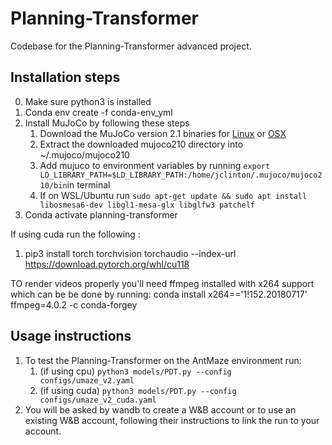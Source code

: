 # Planning-Transformer

Codebase for the Planning-Transformer advanced project.

## Installation steps

0. Make sure python3 is installed
1. Conda env create -f conda-env_yml
2. Install MuJoCo by following these steps
   1. Download the MuJoCo version 2.1 binaries for [Linux](https://mujoco.org/download/mujoco210-linux-x86_64.tar.gz) or [OSX](https://mujoco.org/download/mujoco210-macos-x86_64.tar.gz)
   1. Extract the downloaded mujoco210 directory into ~/.mujoco/mujoco210
   1. Add mujuco to environment variables by running `export LD_LIBRARY_PATH=$LD_LIBRARY_PATH:/home/jclinton/.mujoco/mujoco210/bin`in terminal
   1. If on WSL/Ubuntu run `sudo apt-get update && sudo apt install libosmesa6-dev libgl1-mesa-glx libglfw3 patchelf`
3. Conda activate planning-transformer

If using cuda run the following :
 1. pip3 install torch torchvision torchaudio --index-url https://download.pytorch.org/whl/cu118

TO render videos properly you'll need ffmpeg installed with x264 support which can be be done by running:
conda install x264=='1!152.20180717' ffmpeg=4.0.2 -c conda-forgey

## Usage instructions

1. To test the Planning-Transformer on the AntMaze environment run: 
   1. (if using cpu) `python3 models/PDT.py --config configs/umaze_v2.yaml`
   3. (if using cuda) `python3 models/PDT.py --config configs/umaze_v2_cuda.yaml`
2. You will be asked by wandb to create a W&B account or to use an existing W&B account, following their instructions to link the run to your account. 

